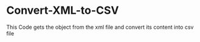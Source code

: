 # Convert-XML-to-CSV
This Code gets the object from the xml file and convert its content into csv file
